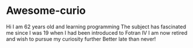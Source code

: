 # Awesome-curio
Hi I am 62 years old and learning programming 
The subject has fascinated me since I was 19 when I had been introduced to Fotran IV
I am now retired and wish to pursue my curiosity further
Better late than never!
